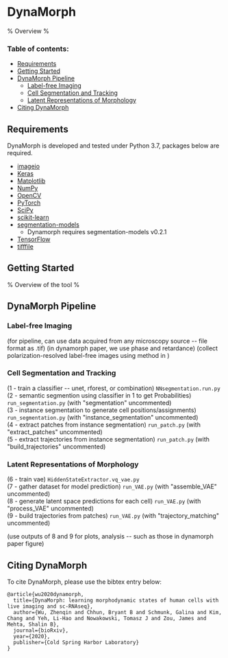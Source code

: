 ﻿# DynaMorph

% Overview %

### Table of contents:

- [Requirements](#requirements)
- [Getting Started](#getting-started)
- [DynaMorph Pipeline](#dynamorph-pipeline)
  - [Label-free Imaging](#label-free-imaging)
  - [Cell Segmentation and Tracking](#cell-segmentation-and-tracking)
  - [Latent Representations of Morphology](#latent-representations-of-morphology)
- [Citing DynaMorph](#citing-dynamorph)

## Requirements

DynaMorph is developed and tested under Python 3.7, packages below are required.

- [imageio](https://imageio.github.io/)
- [Keras](https://keras.io/)
- [Matplotlib](https://matplotlib.org/)
- [NumPy](https://numpy.org/)
- [OpenCV](https://opencv.org/about/)
- [PyTorch](https://pytorch.org/)
- [SciPy](https://www.scipy.org/)
- [scikit-learn](https://scikit-learn.org/)
- [segmentation-models](https://github.com/qubvel/segmentation_models)
  - Dynamorph requires segmentation-models v0.2.1
- [TensorFlow](https://www.tensorflow.org/)
- [tifffile](https://pypi.org/project/tifffile/)

## Getting Started

% Overview of the tool %

## DynaMorph Pipeline

### Label-free Imaging
(for pipeline, can use data acquired from any microscopy source -- file format as .tif)
(in dynamorph paper, we use phase and retardance)
(collect polarization-resolved label-free images using method in <reference to virtual staining paper> )

### Cell Segmentation and Tracking

(1 - train a classifier -- unet, rforest, or combination) `NNsegmentation.run.py`  
(2 - semantic segmention using classifier in 1 to get Probabilities) `run_segmentation.py` (with "segmentation" uncommented)  
(3 - instance segmentation to generate cell positions/assignments) `run_segmentation.py` (with "instance_segmentation" uncommented)  
(4 - extract patches from instance segmentation) `run_patch.py` (with "extract_patches" uncommented)  
(5 - extract trajectories from instance segmentation) `run_patch.py` (with "build_trajectories" uncommented)

### Latent Representations of Morphology

(6 - train vae) `HiddenStateExtractor.vq_vae.py`  
(7 - gather dataset for model prediction) `run_VAE.py` (with "assemble_VAE" uncommented)  
(8 - generate latent space predictions for each cell) `run_VAE.py` (with "process_VAE" uncommented)  
(9 - build trajectories from patches) `run_VAE.py` (with "trajectory_matching" uncommented)

(use outputs of 8 and 9 for plots, analysis -- such as those in dynamorph paper figure<letter>)

## Citing DynaMorph

To cite DynaMorph, please use the bibtex entry below:

```
@article{wu2020dynamorph,
  title={DynaMorph: learning morphodynamic states of human cells with live imaging and sc-RNAseq},
  author={Wu, Zhenqin and Chhun, Bryant B and Schmunk, Galina and Kim, Chang and Yeh, Li-Hao and Nowakowski, Tomasz J and Zou, James and Mehta, Shalin B},
  journal={bioRxiv},
  year={2020},
  publisher={Cold Spring Harbor Laboratory}
}
```
